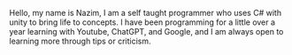 Hello, my name is Nazim, I am a self taught programmer who uses C# with unity to bring life to concepts. 
I have been programming for a little over a year learning with Youtube, ChatGPT, and Google, and I am always open to learning more through tips or criticism.
